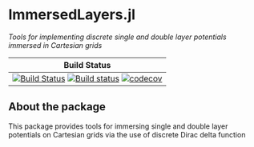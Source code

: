 # ImmersedLayers.jl
_Tools for implementing discrete single and double layer potentials immersed in Cartesian grids_

| Build Status |
|:---:|
| [![Build Status](https://travis-ci.com/JuliaIBPM/ImmersedLayers.jl.svg?branch=master)](https://travis-ci.com/JuliaIBPM/ImmersedLayers.jl) [![Build status](https://ci.appveyor.com/api/projects/status/6tokpjqb4x8999g0?svg=true)](https://ci.appveyor.com/project/JuliaIBPM/immersedlayers-jl) [![codecov](https://codecov.io/gh/JuliaIBPM/ImmersedLayers.jl/branch/master/graph/badge.svg)](https://codecov.io/gh/JuliaIBPM/ImmersedLayers.jl) |

## About the package

This package provides tools for immersing single and double layer potentials on Cartesian grids via the use of discrete Dirac delta function

